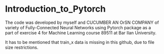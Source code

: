 # Introduction_to_Pytorch

The code was developed by myself and CUCUMBER AN OrSN COMPANY of variety of Fully-Connected Neural Networks using Pytorch package as a part of exercise 4 for Machine Learning course 89511 at Bar Ilan University.

It has to be mentioned that train_x data is missing in this github, due to file size restrictions.
